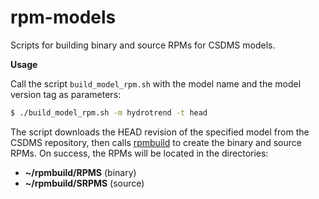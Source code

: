 rpm-models
==========

Scripts for building binary and source RPMs for CSDMS models.

**Usage**

Call the script `build_model_rpm.sh` with the model name and the model
version tag as parameters:

```bash
$ ./build_model_rpm.sh -m hydrotrend -t head
```

The script
downloads the HEAD revision of the specified model from the
CSDMS repository,
then calls
[rpmbuild](http://www.rpm.org/max-rpm-snapshot/rpmbuild.8.html)
to create the binary and source RPMs.
On success,
the RPMs will be located in the directories:

* **~/rpmbuild/RPMS** (binary)
* **~/rpmbuild/SRPMS** (source)
